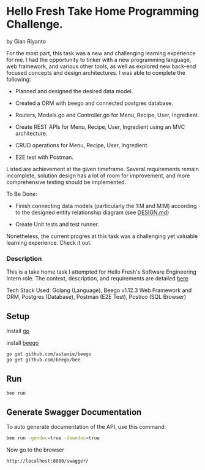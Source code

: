 # Hello Fresh Take Home Programming Challenge.
by Gian Riyanto

For the most part, this task was a new and challenging learning experience for me. I had the opportunity to tinker with a new programming language, web framework, and various other tools, as well as explored new back-end focused concepts and design architectures. I was able to complete the following:

- Planned and designed the desired data model.

- Created a ORM with beego and connected postgres database.

- Routers, Models.go and Controller.go for Menu, Recipe, User, Ingredient.

- Create REST APIs for Menu, Recipe, User, Ingredient using an MVC architecture.

- CRUD operations for Menu, Recipe, User, Ingredient.

- E2E test with Postman.

Listed are achievement at the given timeframe. Several requirements remain incomplete, solution design has a lot of room for improvement, and more comprehensive testing should be implemented.

To Be Done:

- Finish connecting data models (particularly the 1:M and M:M) according to the designed entity relationship diagram (see [DESIGN.md](https://github.com/gianriyanto/hf_api/blob/master/DESIGN.md))

- Create Unit tests and test runner.

Nonetheless, the current progres at this task was a challenging yet valuable learning experience. Check it out. 

### Description
This is a take home task I attempted for Hello Fresh's Software Engineering Intern role. The context, description, and requirements are detailed [here](https://github.com/hello-abhishek/hf-take-home-programming-challenges/blob/main/SOFTWARE-ENGINEER.md)

Tech Stack Used: Golang (Language), Beego v1.12.3 Web Framework and ORM, Postgres (Database), Postman (E2E Test), Postico (SQL Browser)

## Setup

Install [go](https://golang.org/doc/install)

install [beego](https://beego.me/docs/install/)

```bash
go get github.com/astaxie/beego
go get github.com/beego/bee
```

## Run

```bash
bee run
```

## Generate Swagger Documentation
To auto generate documentation of the API, use this command:
```bash
bee run -gendoc=true -downdoc=true
```
Now go to the browser
```
http://localhost:8080/swagger/
```

